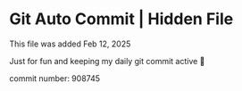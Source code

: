 # Git Auto Commit | Hidden File

This file was added Feb 12, 2025

Just for fun and keeping my daily git commit active 🤪

commit number: 908745
